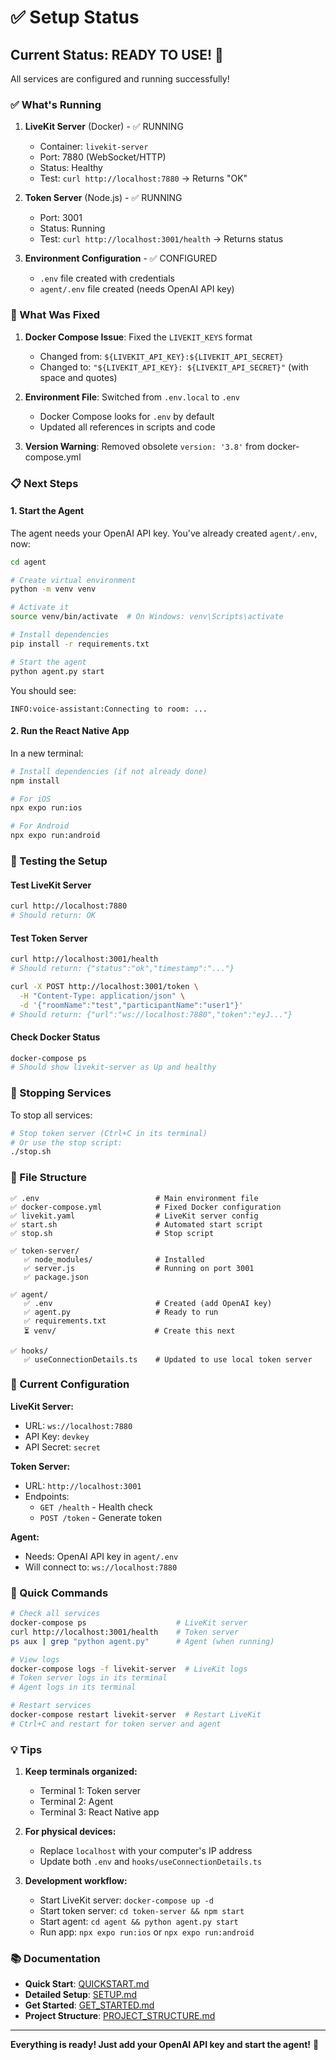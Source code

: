 # ✅ Setup Status

## Current Status: READY TO USE! 🎉

All services are configured and running successfully!

### ✅ What's Running

1. **LiveKit Server** (Docker) - ✅ RUNNING
   - Container: `livekit-server`
   - Port: 7880 (WebSocket/HTTP)
   - Status: Healthy
   - Test: `curl http://localhost:7880` → Returns "OK"

2. **Token Server** (Node.js) - ✅ RUNNING
   - Port: 3001
   - Status: Running
   - Test: `curl http://localhost:3001/health` → Returns status

3. **Environment Configuration** - ✅ CONFIGURED
   - `.env` file created with credentials
   - `agent/.env` file created (needs OpenAI API key)

### 🔧 What Was Fixed

1. **Docker Compose Issue**: Fixed the `LIVEKIT_KEYS` format
   - Changed from: `${LIVEKIT_API_KEY}:${LIVEKIT_API_SECRET}`
   - Changed to: `"${LIVEKIT_API_KEY}: ${LIVEKIT_API_SECRET}"` (with space and quotes)

2. **Environment File**: Switched from `.env.local` to `.env`
   - Docker Compose looks for `.env` by default
   - Updated all references in scripts and code

3. **Version Warning**: Removed obsolete `version: '3.8'` from docker-compose.yml

### 📋 Next Steps

#### 1. Start the Agent

The agent needs your OpenAI API key. You've already created `agent/.env`, now:

```bash
cd agent

# Create virtual environment
python -m venv venv

# Activate it
source venv/bin/activate  # On Windows: venv\Scripts\activate

# Install dependencies
pip install -r requirements.txt

# Start the agent
python agent.py start
```

You should see:
```
INFO:voice-assistant:Connecting to room: ...
```

#### 2. Run the React Native App

In a new terminal:

```bash
# Install dependencies (if not already done)
npm install

# For iOS
npx expo run:ios

# For Android
npx expo run:android
```

### 🧪 Testing the Setup

#### Test LiveKit Server
```bash
curl http://localhost:7880
# Should return: OK
```

#### Test Token Server
```bash
curl http://localhost:3001/health
# Should return: {"status":"ok","timestamp":"..."}

curl -X POST http://localhost:3001/token \
  -H "Content-Type: application/json" \
  -d '{"roomName":"test","participantName":"user1"}'
# Should return: {"url":"ws://localhost:7880","token":"eyJ..."}
```

#### Check Docker Status
```bash
docker-compose ps
# Should show livekit-server as Up and healthy
```

### 🛑 Stopping Services

To stop all services:

```bash
# Stop token server (Ctrl+C in its terminal)
# Or use the stop script:
./stop.sh
```

### 📁 File Structure

```
✅ .env                          # Main environment file
✅ docker-compose.yml            # Fixed Docker configuration
✅ livekit.yaml                  # LiveKit server config
✅ start.sh                      # Automated start script
✅ stop.sh                       # Stop script

✅ token-server/
   ✅ node_modules/              # Installed
   ✅ server.js                  # Running on port 3001
   ✅ package.json

✅ agent/
   ✅ .env                       # Created (add OpenAI key)
   ✅ agent.py                   # Ready to run
   ✅ requirements.txt
   ⏳ venv/                      # Create this next

✅ hooks/
   ✅ useConnectionDetails.ts    # Updated to use local token server
```

### 🎯 Current Configuration

**LiveKit Server:**
- URL: `ws://localhost:7880`
- API Key: `devkey`
- API Secret: `secret`

**Token Server:**
- URL: `http://localhost:3001`
- Endpoints:
  - `GET /health` - Health check
  - `POST /token` - Generate token

**Agent:**
- Needs: OpenAI API key in `agent/.env`
- Will connect to: `ws://localhost:7880`

### 🚀 Quick Commands

```bash
# Check all services
docker-compose ps                    # LiveKit server
curl http://localhost:3001/health    # Token server
ps aux | grep "python agent.py"      # Agent (when running)

# View logs
docker-compose logs -f livekit-server  # LiveKit logs
# Token server logs in its terminal
# Agent logs in its terminal

# Restart services
docker-compose restart livekit-server  # Restart LiveKit
# Ctrl+C and restart for token server and agent
```

### 💡 Tips

1. **Keep terminals organized:**
   - Terminal 1: Token server
   - Terminal 2: Agent
   - Terminal 3: React Native app

2. **For physical devices:**
   - Replace `localhost` with your computer's IP address
   - Update both `.env` and `hooks/useConnectionDetails.ts`

3. **Development workflow:**
   - Start LiveKit server: `docker-compose up -d`
   - Start token server: `cd token-server && npm start`
   - Start agent: `cd agent && python agent.py start`
   - Run app: `npx expo run:ios` or `npx expo run:android`

### 📚 Documentation

- **Quick Start**: [QUICKSTART.md](QUICKSTART.md)
- **Detailed Setup**: [SETUP.md](SETUP.md)
- **Get Started**: [GET_STARTED.md](GET_STARTED.md)
- **Project Structure**: [PROJECT_STRUCTURE.md](PROJECT_STRUCTURE.md)

---

**Everything is ready! Just add your OpenAI API key and start the agent!** 🚀

